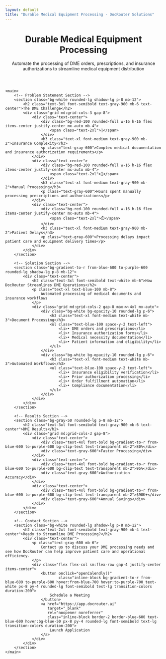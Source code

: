 ```yaml
---
layout: default
title: "Durable Medical Equipment Processing - DocRouter Solutions"
---
```


<div class="max-w-6xl mx-auto px-4 sm:px-6 md:px-8 py-4 md:py-12">
    <!-- Hero Section -->
    <header class="text-center md:mb-12 mb-8">
        <h1 class="text-4xl md:text-5xl font-bold text-gray-900 mb-6">
            Durable Medical Equipment Processing
        </h1>
        <div class="text-xl md:text-2xl text-gray-600 mb-8">
            <p>Automate the processing of DME orders, prescriptions, and insurance authorizations to streamline medical equipment distribution</p>
        </div>
    </header>

    <main>
        <!-- Problem Statement Section -->
        <section class="bg-white rounded-lg shadow-lg p-8 mb-12">
            <h2 class="text-3xl font-semibold text-gray-900 mb-6 text-center">The DME Challenge</h2>
            <div class="grid md:grid-cols-3 gap-8">
                <div class="text-center">
                    <div class="bg-red-100 rounded-full w-16 h-16 flex items-center justify-center mx-auto mb-4">
                        <span class="text-2xl">🏥</span>
                    </div>
                    <h3 class="text-xl font-medium text-gray-900 mb-2">Insurance Complexity</h3>
                    <p class="text-gray-600">Complex medical documentation and insurance authorization requirements</p>
                </div>
                <div class="text-center">
                    <div class="bg-red-100 rounded-full w-16 h-16 flex items-center justify-center mx-auto mb-4">
                        <span class="text-2xl">📄</span>
                    </div>
                    <h3 class="text-xl font-medium text-gray-900 mb-2">Manual Processing</h3>
                    <p class="text-gray-600">Hours spent manually processing prescriptions and authorizations</p>
                </div>
                <div class="text-center">
                    <div class="bg-red-100 rounded-full w-16 h-16 flex items-center justify-center mx-auto mb-4">
                        <span class="text-2xl">⏱️</span>
                    </div>
                    <h3 class="text-xl font-medium text-gray-900 mb-2">Patient Delays</h3>
                    <p class="text-gray-600">Processing delays impact patient care and equipment delivery times</p>
                </div>
            </div>
        </section>

        <!-- Solution Section -->
        <section class="bg-gradient-to-r from-blue-600 to-purple-600 rounded-lg shadow-lg p-8 mb-12">
            <div class="text-center">
                <h2 class="text-3xl font-semibold text-white mb-6">How DocRouter Streamlines DME Operations</h2>
                <p class="text-xl text-blue-100 mb-8">
                    Automated processing of medical documents and insurance workflows
                </p>
                <div class="grid md:grid-cols-2 gap-8 max-w-4xl mx-auto">
                    <div class="bg-white bg-opacity-10 rounded-lg p-6">
                        <h3 class="text-xl font-medium text-white mb-3">Document Processing</h3>
                        <ul class="text-blue-100 space-y-2 text-left">
                            <li>• DME orders and prescriptions</li>
                            <li>• Insurance authorization forms</li>
                            <li>• Medical necessity documentation</li>
                            <li>• Patient information and eligibility</li>
                        </ul>
                    </div>
                    <div class="bg-white bg-opacity-10 rounded-lg p-6">
                        <h3 class="text-xl font-medium text-white mb-3">Automated Workflows</h3>
                        <ul class="text-blue-100 space-y-2 text-left">
                            <li>• Insurance eligibility verification</li>
                            <li>• Prior authorization processing</li>
                            <li>• Order fulfillment automation</li>
                            <li>• Compliance documentation</li>
                        </ul>
                    </div>
                </div>
            </div>
        </section>

        <!-- Results Section -->
        <section class="bg-gray-50 rounded-lg p-8 mb-12">
            <h2 class="text-3xl font-semibold text-gray-900 mb-6 text-center">DME Results</h2>
            <div class="grid md:grid-cols-3 gap-8">
                <div class="text-center">
                    <div class="text-4xl font-bold bg-gradient-to-r from-blue-600 to-purple-600 bg-clip-text text-transparent mb-2">80%</div>
                    <div class="text-gray-600">Faster Processing</div>
                </div>
                <div class="text-center">
                    <div class="text-4xl font-bold bg-gradient-to-r from-blue-600 to-purple-600 bg-clip-text text-transparent mb-2">95%</div>
                    <div class="text-gray-600">Authorization Accuracy</div>
                </div>
                <div class="text-center">
                    <div class="text-4xl font-bold bg-gradient-to-r from-blue-600 to-purple-600 bg-clip-text text-transparent mb-2">$90K+</div>
                    <div class="text-gray-600">Annual Savings</div>
                </div>
            </div>
        </section>

        <!-- Contact Section -->
        <section class="bg-white rounded-lg shadow-lg p-8 mb-12">
            <h2 class="text-2xl font-semibold text-gray-900 mb-4 text-center">Ready to Streamline DME Processing?</h2>
            <div class="text-center">
                <p class="text-gray-600 mb-6">
                    Contact us to discuss your DME processing needs and see how DocRouter can help improve patient care and operational efficiency.
                </p>
                <div class="flex flex-col sm:flex-row gap-4 justify-center items-center">
                    <button onclick="openCalendly()"
                            class="inline-block bg-gradient-to-r from-blue-600 to-purple-600 hover:from-blue-700 hover:to-purple-700 text-white px-8 py-4 rounded-lg font-semibold text-lg transition-colors duration-200">
                        Schedule a Meeting
                    </button>
                    <a href="https://app.docrouter.ai"
                       target="_blank"
                       rel="noopener noreferrer"
                       class="inline-block border-2 border-blue-600 text-blue-600 hover:bg-blue-50 px-8 py-4 rounded-lg font-semibold text-lg transition-colors duration-200">
                        Launch Application
                    </a>
                </div>
            </div>
        </section>
    </main>
</div>